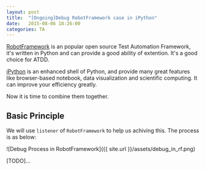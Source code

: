 ```yaml
---
layout: post
title:  "[Ongoing]Debug RobotFramework case in iPython"
date:   2015-08-06 18:26:00
categories: TA
---
```

[RobotFramework](http://robotframework.org) is an popular open source Test Automation Framework, it's written in Python and can provide a good ability of extention. It's a good choice for ATDD.

[iPython](http://ipython.org) is an enhanced shell of Python, and provide many great features like browser-based notebook, data visualization and scientific computing. It can improve your efficiency greatly.

Now it is time to combine them together.

## Basic Principle

We will use `listener` of `RobotFramework` to help us achiving this. The process is as below:


![Debug Process in RobotFramework]({{ site.url }}/assets/debug_in_rf.png)

[TODO]...
